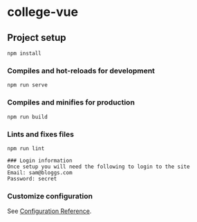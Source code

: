 # college-vue

## Project setup
```
npm install
```

### Compiles and hot-reloads for development
```
npm run serve
```

### Compiles and minifies for production
```
npm run build
```

### Lints and fixes files
```
npm run lint

### Login information
Once setup you will need the following to login to the site
Email: sam@bloggs.com
Password: secret

```

### Customize configuration
See [Configuration Reference](https://cli.vuejs.org/config/).
